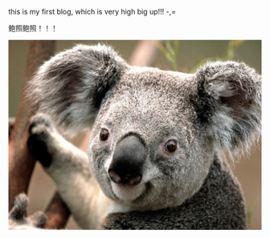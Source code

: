 this is my first blog,
which is very high big up!!! -,=

鲍照鲍照！！！

![Koala](https://github.com/402332509/harryblog/raw/master/common/public/Koala.jpg)